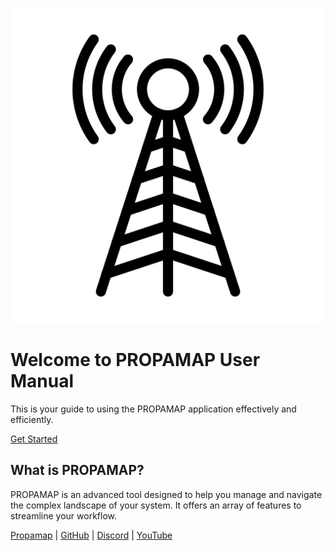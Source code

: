 

![Antena](./images/antenna.png)

# Welcome to PROPAMAP User Manual

This is your guide to using the PROPAMAP application effectively and efficiently.

[Get Started](Introduction)

## What is PROPAMAP?

PROPAMAP is an advanced tool designed to help you manage and navigate the complex landscape of your system. It offers an array of features to streamline your workflow.

[Propamap](https://propamap.cc.uah.es/) | [GitHub](https://github.com/propagamap) | [Discord](https://discord.com) | [YouTube](https://youtube.com)
